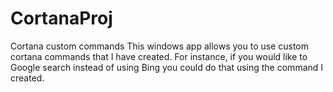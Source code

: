 # CortanaProj
Cortana custom commands
This windows app allows you to use custom cortana commands that I have created.
For instance, if you would like to Google search instead of using Bing you could do that using the command I created.
